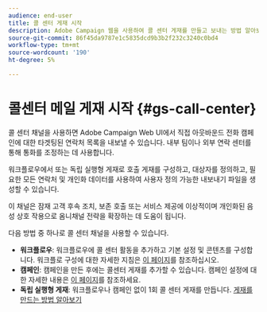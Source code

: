 ```yaml
---
audience: end-user
title: 콜 센터 게재 시작
description: Adobe Campaign 웹을 사용하여 콜 센터 게재를 만들고 보내는 방법 알아보기
source-git-commit: 86f45da9787e1c5835dcd9b3b2f232c3240c0bd4
workflow-type: tm+mt
source-wordcount: '190'
ht-degree: 5%

---
```



# 콜센터 메일 게재 시작 {#gs-call-center}

콜 센터 채널을 사용하면 Adobe Campaign Web UI에서 직접 아웃바운드 전화 캠페인에 대한 타겟팅된 연락처 목록을 내보낼 수 있습니다. 내부 팀이나 외부 연락 센터를 통해 통화를 조정하는 데 사용합니다.

워크플로우에서 또는 독립 실행형 게재로 호출 게재를 구성하고, 대상자를 정의하고, 필요한 모든 연락처 및 개인화 데이터를 사용하여 사용자 정의 가능한 내보내기 파일을 생성할 수 있습니다.

이 채널은 잠재 고객 후속 조치, 보존 호출 또는 서비스 제공에 이상적이며 개인화된 음성 상호 작용으로 옴니채널 전략을 확장하는 데 도움이 됩니다.

다음 방법 중 하나로 콜 센터 채널을 사용할 수 있습니다.

* **워크플로우**: 워크플로우에 콜 센터 활동을 추가하고 기본 설정 및 콘텐츠를 구성합니다. 워크플로 구성에 대한 자세한 지침은 [이 페이지](../workflows/gs-workflow-creation.md)를 참조하십시오.
* **캠페인**: 캠페인을 만든 후에는 콜센터 게재를 추가할 수 있습니다. 캠페인 설정에 대한 자세한 내용은 [이 페이지](../campaigns/gs-campaigns.md)를 참조하세요.
* **독립 실행형 게재**: 워크플로우나 캠페인 없이 1회 콜 센터 게재를 만듭니다. [게재를 만드는 방법 알아보기](../msg/gs-deliveries.md)

<!--
<table style="table-layout:fixed"><tr style="border: 0;">
<td>
<a href="create-push.md">
<img alt="Create a push delivery" src="assets/do-not-localize/push_create.jpeg">
</a>
<div><a href="create-push.md"><strong>Create a push delivery</strong>
</div>
<p>
</td>
<td>
<a href="content-push.md">
<img alt="Design a push delivery" src="assets/do-not-localize/push_design.jpeg">
</a>
<div>
<a href="content-push.md"><strong>Design a push delivery<strong></strong></a>
</div>
<p></td>
<td>
<a href="send-push.md">
<img alt="Send a push delivery" src="assets/do-not-localize/push_send.jpeg">
</a>
<div>
<a href="send-push.md"><strong>Send a push delivery</strong></a>
</div>
<p>
</td>
<td>
<a href="send-push.md">
<img alt="Push delivery report" src="assets/do-not-localize/push_report.jpeg">
</a>
<div>
<a href="send-push.md"><strong>Push delivery report</strong></a>
</div>
<p>
</td>
</tr></table>
-->
